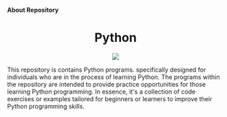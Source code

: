 **About Repository**


<h1 align="center">Python</h1>


<p align="center">
  <img src="https://i.pinimg.com/280x280_RS/e0/80/7d/e0807de2f8b2915d5087fb53a4b280bc.jpg">
</p>

This repository is contains Python programs. specifically designed for individuals who are in the process of learning Python. 
The programs within the repository are intended to provide practice opportunities for those learning Python programming. 
In essence, it's a collection of code exercises or examples tailored for beginners or learners to improve their Python programming skills.
